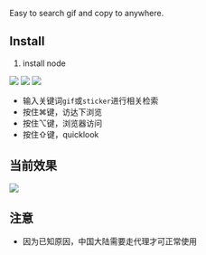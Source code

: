 Easy to search gif and copy to anywhere.

## Install

1. install node


![](https://img.shields.io/badge/version-v1.2-green?style=for-the-badge)
[![](https://img.shields.io/badge/download-click-blue?style=for-the-badge)](https://github.com/alanhg/alfred-workflows/raw/master/giphy/Giphy.alfredworkflow)
[![](https://img.shields.io/badge/plist-link-important?style=for-the-badge)](https://raw.githubusercontent.com/alanhg/alfred-workflows/master/giphy/src/info.plist)


<!-- more -->

- 输入关键词`gif`或`sticker`进行相关检索
- 按住⌘键，访达下浏览
- 按住⌥键，浏览器访问
- 按住⇧键，quicklook

## 当前效果

![](./screenshot.gif)

## 注意
- 因为已知原因，中国大陆需要走代理才可正常使用
